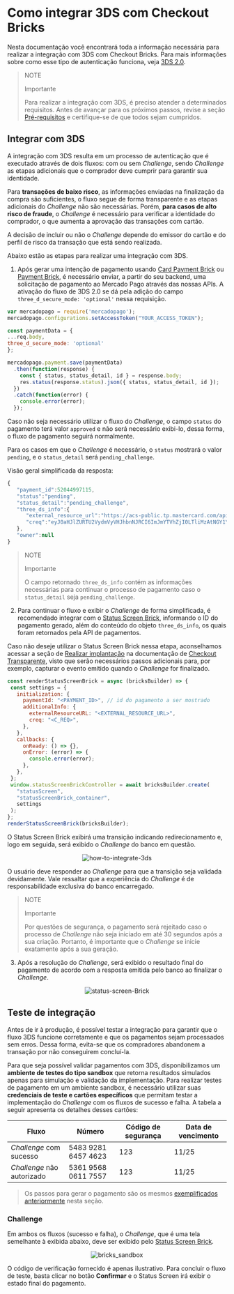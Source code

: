# Como integrar 3DS com Checkout Bricks

Nesta documentação você encontrará toda a informação necessária para realizar a integração com 3DS com Checkout Bricks. Para mais informações sobre como esse tipo de autenticação funciona, veja [3DS 2.0](/developers/pt/docs/checkout-bricks/how-tos/improve-payment-approval/3ds).

> NOTE
>
> Importante
>
> Para realizar a integração com 3DS, é preciso atender a determinados requisitos. Antes de avançar para os próximos passos, revise a seção [Pré-requisitos](/developers/pt/docs/checkout-bricks/prerequisites) e certifique-se de que todos sejam cumpridos.

## Integrar com 3DS

A integração com 3DS resulta em um processo de autenticação que é executado através de dois fluxos: com ou sem _Challenge_, sendo _Challenge_ as etapas adicionais que o comprador deve cumprir para garantir sua identidade. 

Para **transações de baixo risco**, as informações enviadas na finalização da compra são suficientes, o fluxo segue de forma transparente e as etapas adicionais do _Challenge_ não são necessárias. Porém, **para casos de alto risco de fraude**, o _Challenge_ é necessário para verificar a identidade do comprador, o que aumenta a aprovação das transações com cartão.

A decisão de incluir ou não o _Challenge_ depende do emissor do cartão e do perfil de risco da transação que está sendo realizada.

Abaixo estão as etapas para realizar uma integração com 3DS.

1. Após gerar uma intenção de pagamento usando [Card Payment Brick](/developers/pt/docs/checkout-bricks/card-payment-brick/introduction) ou [Payment Brick](/developers/pt/docs/checkout-bricks/payment-brick/introduction), é necessário enviar, a partir do seu backend, uma solicitação de pagamento ao Mercado Pago através das nossas APIs. A  ativação do fluxo de 3DS 2.0 se dá pela adição do campo `three_d_secure_mode: 'optional'` nessa requisição.

```javascript
var mercadopago = require('mercadopago');
mercadopago.configurations.setAccessToken("YOUR_ACCESS_TOKEN");

const paymentData = {
...req.body,
three_d_secure_mode: 'optional'
};

mercadopago.payment.save(paymentData)
  .then(function(response) {
    const { status, status_detail, id } = response.body;
    res.status(response.status).json({ status, status_detail, id });
  })
  .catch(function(error) {
    console.error(error);
  });
```

Caso não seja necessário utilizar o fluxo do _Challenge_, o campo `status` do pagamento terá valor `approved` e não será necessário exibi-lo, dessa forma, o fluxo de pagamento seguirá normalmente.

Para os casos em que o _Challenge_ é necessário, o `status` mostrará o valor `pending`, e o `status_detail` será `pending_challenge`.

Visão geral simplificada da resposta:

```javascript
{
   "payment_id":52044997115,
   "status":"pending",
   "status_detail":"pending_challenge",
   "three_ds_info":{
      "external_resource_url":"https://acs-public.tp.mastercard.com/api/v1/browser_Challenges",
      "creq":"eyJ0aHJlZURTU2VydmVyVHJhbnNJRCI6ImJmYTVhZjI0LTliMzAtNGY1Yi05MzQwLWJkZTc1ZjExMGM1MCIsImFjlOWYiLCJjW5kb3dTaXplIjoiMDQiLCJtZXNzYWdlVHlwZSI6IkNSZXEiLCJtZXNzYWdlVmVyc2lvbiI6IS4wIn0"
   },
   "owner":null
}
```

> NOTE
>
> Importante
>
> O campo retornado `three_ds_info` contém as informações necessárias para continuar o processo de pagamento caso o `status_detail` seja `pending_challenge`.

2. Para continuar o fluxo e exibir o _Challenge_ de forma simplificada, é recomendado integrar com o [Status Screen Brick](/developers/pt/docs/checkout-bricks/status-screen-brick/default-rendering), informando o ID do pagamento gerado, além do conteúdo do objeto `three_ds_info`, os quais foram retornados pela API de pagamentos.

Caso não deseje utilizar o Status Screen Brick nessa etapa, aconselhamos acessar a seção de [Realizar implantação](/developers/pt/docs/checkout-api/how-tos/integrate-3ds) na documentação de [Checkout Transparente](/developers/pt/docs/checkout-api/landing), visto que serão necessários passos adicionais para, por exemplo, capturar o evento emitido quando o _Challenge_ for finalizado.

```javascript
const renderStatusScreenBrick = async (bricksBuilder) => {
 const settings = {
   initialization: {
     paymentId: "<PAYMENT_ID>", // id do pagamento a ser mostrado
     additionalInfo: {
       externalResourceURL: "<EXTERNAL_RESOURCE_URL>",
       creq: "<C_REQ>",
     },
   },
   callbacks: {
     onReady: () => {},
     onError: (error) => {
       console.error(error);
     },
   },
 };
 window.statusScreenBrickController = await bricksBuilder.create(
   "statusScreen",
   "statusScreenBrick_container",
   settings
 );
};
renderStatusScreenBrick(bricksBuilder);
```

O Status Screen Brick exibirá uma transição indicando redirecionamento e, logo em seguida, será exibido o _Challenge_ do banco em questão.

<center>

![how-to-integrate-3ds](checkout-bricks/how-to-integrate-3ds-pt.gif)

</center>

O usuário deve responder ao _Challenge_ para que a transição seja validada devidamente. Vale ressaltar que a experiência do _Challenge_ é de responsabilidade exclusiva do banco encarregado.

>  NOTE
> 
> Importante
> 
> Por questões de segurança, o pagamento será rejeitado caso o processo de _Challenge_ não seja iniciado em até 30 segundos após a sua criação. Portanto, é importante que o _Challenge_ se inicie exatamente após a sua geração.

3. Após a resolução do _Challenge_, será exibido o resultado final do pagamento de acordo com a resposta emitida pelo banco ao finalizar o _Challenge_.

<center>

![status-screen-Brick](checkout-bricks/status-screen-brick-pt.jpg)

</center>

## Teste de integração

Antes de ir à produção, é possível testar a integração para garantir que o fluxo 3DS funcione corretamente e que os pagamentos sejam processados sem erros. Dessa forma, evita-se que os compradores abandonem a transação por não conseguirem concluí-la.

Para que seja possível validar pagamentos com 3DS, disponibilizamos um **ambiente de testes do tipo sandbox** que retorna resultados simulados apenas para simulação e validação da implementação. Para realizar testes de pagamento em um ambiente sandbox, é necessário utilizar suas **credenciais de teste e cartões específicos** que permitam testar a implementação do _Challenge_ com os fluxos de sucesso e falha. A tabela a seguir apresenta os detalhes desses cartões:

| Fluxo | Número | Código de segurança | Data de vencimento |
|---|---|---|---|
| _Challenge_ com sucesso | 5483 9281 6457 4623| 123 | 11/25 |
| _Challenge_ não autorizado | 5361 9568 0611 7557| 123 | 11/25 |

> Os passos para gerar o pagamento são os mesmos [exemplificados anteriormente](/developers/pt/docs/checkout-bricks/how-tos/integrate-3ds#bookmark_integrar_com_3ds) nesta seção.

### Challenge

Em ambos os fluxos (sucesso e falha), o _Challenge_, que é uma tela semelhante à exibida abaixo, deve ser exibido pelo [Status Screen Brick](/developers/pt/docs/checkout-bricks/status-screen-brick/introduction).

<center>

![bricks_sandbox](checkout-bricks/sandbox-v1-pt.png)

</center>

O código de verificação fornecido é apenas ilustrativo. Para concluir o fluxo de teste, basta clicar no botão **Confirmar** e o Status Screen irá exibir o estado final do pagamento.